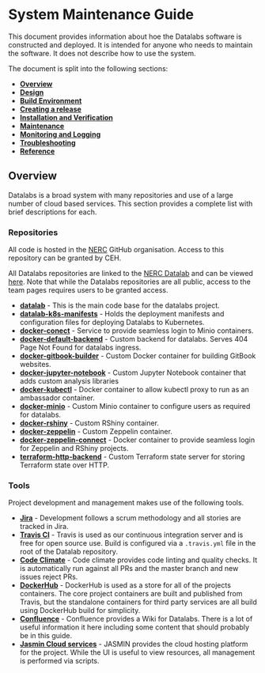 # System Maintenance Guide

This document provides information about hoe the Datalabs software is constructed and
deployed. It is intended for anyone who needs to maintain the software. It does not
describe how to use the system.

The document is split into the following sections:

* **[Overview](#overview)**
* **[Design](./02-smg-design.md)**
* **[Build Environment](./03-smg-build-environment.md)**
* **[Creating a release](./04-smg-creating-a-release.md)**
* **[Installation and Verification](./05-smg-installation-and-verification.md)**
* **[Maintenance](./06-smg-maintenance.md)**
* **[Monitoring and Logging](./07-smg-monitoring-logging.md)**
* **[Troubleshooting](./08-smg-troubleshooting-guide.md)**
* **[Reference](./09-smg-reference.md)**

## Overview

Datalabs is a broad system with many repositories and use of a large number of cloud
based services. This section provides a complete list with brief descriptions for each.

### Repositories

All code is hosted in the [NERC](https://github.com/NERC-CEH) GitHub organisation.
Access to this repository can be granted by CEH.

All Datalabs repositories are linked to the
[NERC Datalab](https://github.com/orgs/NERC-CEH/teams/nerc-data-lab) and can be viewed
[here](https://github.com/orgs/NERC-CEH/teams/nerc-data-lab/repositories). Note that
while the Datalabs repositories are all public, access to the team pages requires users
to be granted access.

* **[datalab](https://github.com/NERC-CEH/datalab)** - This is the main code base for the datalabs project.
* **[datalab-k8s-manifests](https://github.com/NERC-CEH/datalab-k8s-manifests)** - Holds the deployment manifests and configuration files for deploying Datalabs to Kubernetes.
* **[docker-conect](https://github.com/NERC-CEH/docker-connect)** - Service to provide seamless login to Minio containers.
* **[docker-default-backend](https://github.com/NERC-CEH/docker-default-backend)** - Custom backend for datalabs. Serves 404 Page Not Found for datalabs ingress.
* **[docker-gitbook-builder](https://github.com/NERC-CEH/docker-gitbook-builder)** - Custom Docker container for building GitBook websites.
* **[docker-jupyter-notebook](https://github.com/NERC-CEH/docker-jupyter-notebook)** - Custom Jupyter Notebook container that adds custom analysis libraries
* **[docker-kubectl](https://github.com/NERC-CEH/docker-kubectl)** - Docker container to allow kubectl proxy to run as an ambassador container.
* **[docker-minio](https://github.com/NERC-CEH/docker-minio)** - Custom Minio container to configure users as required for datalabs.
* **[docker-rshiny](https://github.com/NERC-CEH/docker-rshiny)** - Custom RShiny container.
* **[docker-zeppelin](https://github.com/NERC-CEH/docker-zeppelin)** - Custom Zeppelin container.
* **[docker-zeppelin-connect](https://github.com/NERC-CEH/docker-zeppelin-connect)** - Docker container to provide seamless login for Zeppelin and RShiny projects.
* **[terraform-http-backend](https://github.com/NERC-CEH/terraform-http-backend)** - Custom Terraform state server for storing Terraform state over HTTP.

### Tools

Project development and management makes use of the following tools.

* **[Jira](https://jira.ceh.ac.uk/secure/RapidBoard.jspa?projectKey=NERCDL&rapidView=236&view=planning.nodetail)** - Development follows a scrum methodology and all stories are tracked in Jira.
* **[Travis CI](https://travis-ci.org/NERC-CEH/datalab)** - Travis is used as our continuous integration server and is free for open source use. Build is configured via a `.travis.yml` file in the root of the Datalab repository.
* **[Code Climate](https://codeclimate.com/github/NERC-CEH/datalab)** - Code climate provides code linting and quality checks. It is automatically run against all PRs and the master branch and new issues reject PRs.
* **[DockerHub](https://hub.docker.com/u/nerc/)** - DockerHub is used as a store for all of the projects containers. The core project containers are built and published from Travis, but the standalone containers for third party services are all build using DockerHub build for simplicity.
* **[Confluence](https://wiki.ceh.ac.uk/pages/viewpage.action?spaceKey=nercdl&title=NERC+Data+Labs)** - Confluence provides a Wiki for Datalabs. There is a lot of useful information it here including some content that should probably be in this guide.
* **[Jasmin Cloud services](https://cloud.jasmin.ac.uk)** - JASMIN provides the cloud hosting platform for the project. While the UI is useful to view resources, all management is performed via scripts.
